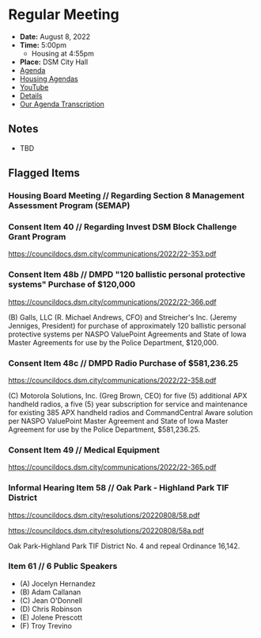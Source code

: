 # Regular Meeting

- **Date:** August 8, 2022
- **Time:** 5:00pm
    - Housing at 4:55pm
- **Place:** DSM City Hall
- [Agenda](https://councildocs.dsm.city/agendas/ag20220808.pdf?pdf=Agenda&t=1659763038192)
- [Housing Agendas](https://councildocs.dsm.city/agendas/mg20220808.pdf?pdf=Housing%20Agendas&t=1659763038192)
- [YouTube](https://youtu.be/fhHvZVLWG1M)
- [Details](https://www.dsm.city/citycouncil_detail_T60_R2059.php)
- [Our Agenda Transcription](#/view/agenda~2022~transcription~08-08_RM)

## Notes

- TBD

## Flagged Items

### Housing Board Meeting // Regarding Section 8 Management Assessment Program (SEMAP) 

### Consent Item 40 // Regarding Invest DSM Block Challenge Grant Program

https://councildocs.dsm.city/communications/2022/22-353.pdf

### Consent Item 48b // DMPD "120 ballistic personal protective systems" Purchase of $120,000

https://councildocs.dsm.city/communications/2022/22-366.pdf

(B) Galls, LLC (R. Michael Andrews, CFO) and Streicher's Inc. (Jeremy Jenniges, President) for purchase of approximately 120 ballistic personal protective systems per NASPO ValuePoint Agreements and State of Iowa Master Agreements for use by the Police Department, $120,000. 

### Consent Item 48c // DMPD Radio Purchase of $581,236.25

https://councildocs.dsm.city/communications/2022/22-358.pdf

(C) Motorola Solutions, Inc. (Greg Brown, CEO) for five (5) additional APX handheld radios, a five (5) year subscription for service and maintenance for existing 385 APX handheld radios and CommandCentral Aware solution per NASPO ValuePoint Master Agreement and State of Iowa Master Agreement for use by the Police Department, $581,236.25. 

### Consent Item 49 // Medical Equipment

https://councildocs.dsm.city/communications/2022/22-365.pdf

### Informal Hearing Item 58 // Oak Park - Highland Park TIF District

https://councildocs.dsm.city/resolutions/20220808/58.pdf

https://councildocs.dsm.city/resolutions/20220808/58a.pdf

Oak Park-Highland Park TIF District No. 4 and repeal Ordinance 16,142.

### Item 61 // 6 Public Speakers


- (A) Jocelyn Hernandez
- (B) Adam Callanan
- (C) Jean O'Donnell
- (D) Chris Robinson
- (E) Jolene Prescott
- (F) Troy Trevino
